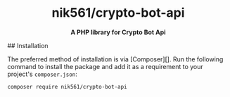 <h1 align="center">nik561/crypto-bot-api</h1>
<p align="center">
    <strong>A PHP library for Crypto Bot Api</strong>
</p>
## Installation

The preferred method of installation is via [Composer][]. Run the following
command to install the package and add it as a requirement to your project's
`composer.json`:

```bash
composer require nik561/crypto-bot-api
```